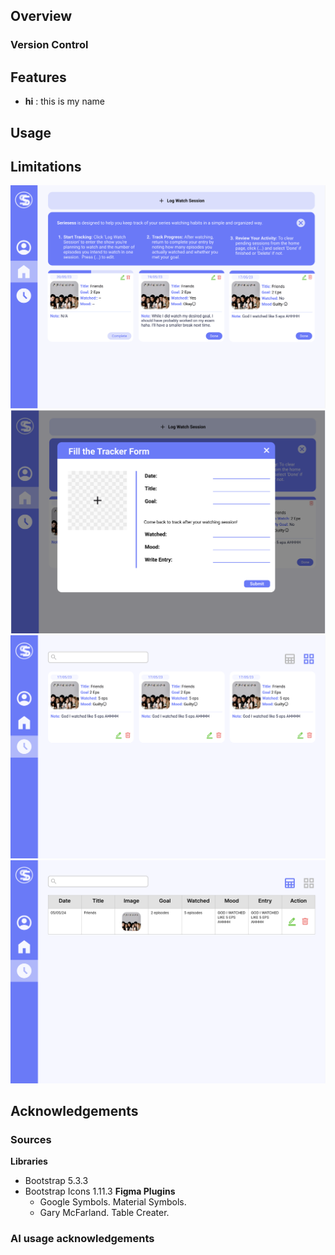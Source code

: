 ## Overview

### Version Control

## Features
- **hi** : this is my name

## Usage

## Limitations

![Screenshot of home page figma](/images/home-main.png)
![Screenshot of home page modal figma](/images/home-modal.png)
![Screenshot of history page card figma](/images/history-card.png)
![Screenshot of history page table figma](/images/history-table.png)

## Acknowledgements

### Sources
**Libraries**
- Bootstrap 5.3.3
- Bootstrap Icons 1.11.3
**Figma Plugins**
  - Google Symbols. Material Symbols.
  - Gary McFarland. Table Creater.

### AI usage acknowledgements
